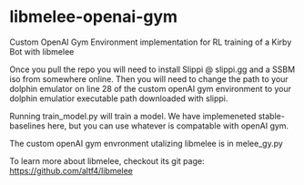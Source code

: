 # libmelee-openai-gym
Custom OpenAI Gym Environment implementation for RL training of a Kirby Bot with libmelee

Once you pull the repo you will need to install Slippi @ slippi.gg and a SSBM iso from somewhere online.
Then you will need to change the path to your dolphin emulator on line 28 of the custom openAI gym environment to your dolphin emulatior executable path downloaded with slippi.

Running train_model.py will train a model. We have implemeneted stable-baselines here, but you can use whatever is compatable with openAI gym.

The custom openAI gym envronment utalizing libmelee is in melee_gy.py

To learn more about libmelee, checkout its git page: https://github.com/altf4/libmelee
